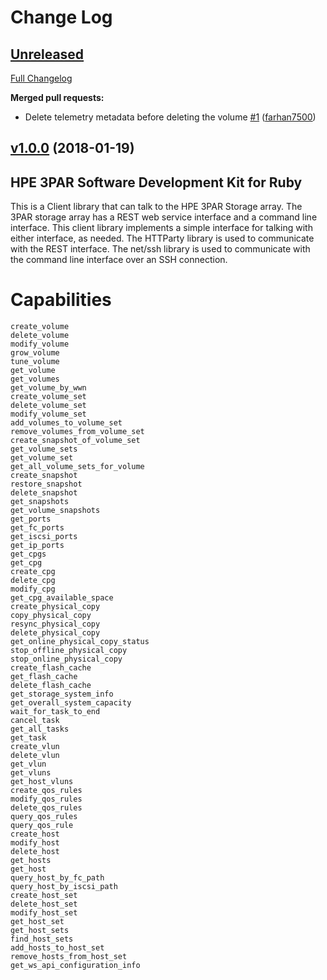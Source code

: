 # Change Log

## [Unreleased](https://github.com/HewlettPackard/hpe3par_ruby_sdk/tree/HEAD)

[Full Changelog](https://github.com/HewlettPackard/hpe3par_ruby_sdk/compare/v1.0.0...HEAD)

**Merged pull requests:**

- Delete telemetry metadata before deleting the volume [\#1](https://github.com/HewlettPackard/hpe3par_ruby_sdk/pull/1) ([farhan7500](https://github.com/farhan7500))

## [v1.0.0](https://github.com/HewlettPackard/hpe3par_ruby_sdk/tree/v1.0.0) (2018-01-19)

## HPE 3PAR Software Development Kit for Ruby

This is a Client library that can talk to the HPE 3PAR Storage array. The 3PAR storage array has a REST web service interface and a command line interface. This client library implements a simple interface for talking with either interface, as needed. The HTTParty library is used to communicate with the REST interface. The net/ssh library is used to communicate with the command line interface over an SSH connection.

# Capabilities

    create_volume
    delete_volume
    modify_volume
    grow_volume
    tune_volume
    get_volume
    get_volumes
    get_volume_by_wwn
    create_volume_set
    delete_volume_set
    modify_volume_set
    add_volumes_to_volume_set
    remove_volumes_from_volume_set
    create_snapshot_of_volume_set
    get_volume_sets
    get_volume_set
    get_all_volume_sets_for_volume
    create_snapshot
    restore_snapshot
    delete_snapshot
    get_snapshots
    get_volume_snapshots
    get_ports
    get_fc_ports
    get_iscsi_ports
    get_ip_ports
    get_cpgs
    get_cpg
    create_cpg
    delete_cpg
    modify_cpg
    get_cpg_available_space
    create_physical_copy
    copy_physical_copy
    resync_physical_copy
    delete_physical_copy
    get_online_physical_copy_status
    stop_offline_physical_copy
    stop_online_physical_copy
    create_flash_cache
    get_flash_cache
    delete_flash_cache
    get_storage_system_info
    get_overall_system_capacity
    wait_for_task_to_end
    cancel_task
    get_all_tasks
    get_task
    create_vlun
    delete_vlun
    get_vlun
    get_vluns
    get_host_vluns
    create_qos_rules
    modify_qos_rules
    delete_qos_rules
    query_qos_rules
    query_qos_rule
    create_host
    modify_host
    delete_host
    get_hosts
    get_host
    query_host_by_fc_path
    query_host_by_iscsi_path
    create_host_set
    delete_host_set
    modify_host_set
    get_host_set
    get_host_sets
    find_host_sets
    add_hosts_to_host_set
    remove_hosts_from_host_set
    get_ws_api_configuration_info


